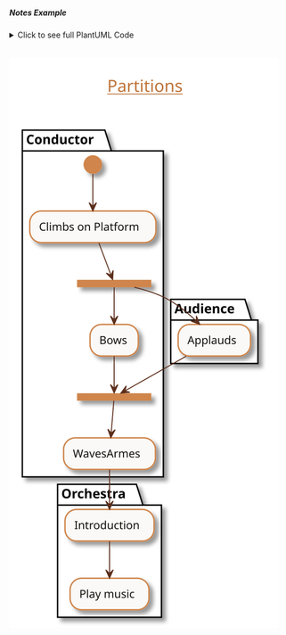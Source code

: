 ##### Notes Example

<details>
<summary>Click to see full PlantUML Code</summary>
<p>

```plantuml
@startuml
!include https://raw.githubusercontent.com/uri-chandler/makeitpdf/master/skins/light-orange/light-orange.skin.iuml

Title \n <u>Partitions</u> \n

partition Conductor {
  (*) --> "Climbs on Platform"
  --> === S1 ===
  --> Bows
}

partition Audience {
  === S1 === --> Applauds
}

partition Conductor {
  Bows --> === S2 ===
  --> WavesArmes
  Applauds --> === S2 ===
}

partition Orchestra {
  WavesArmes --> Introduction
  --> "Play music"
}

@enduml
```

</p>
</details>


<br />

![Partitions](images/partitions.svg)